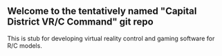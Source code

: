 ## Welcome to the tentatively named "Capital District VR/C Command" git repo

This is stub for developing virtual reality control and gaming software for R/C models.


